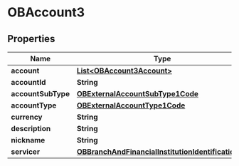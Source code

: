 
# OBAccount3

## Properties
Name | Type | Description | Notes
------------ | ------------- | ------------- | -------------
**account** | [**List&lt;OBAccount3Account&gt;**](OBAccount3Account.md) |  |  [optional]
**accountId** | **String** |  | 
**accountSubType** | [**OBExternalAccountSubType1Code**](OBExternalAccountSubType1Code.md) |  | 
**accountType** | [**OBExternalAccountType1Code**](OBExternalAccountType1Code.md) |  | 
**currency** | **String** |  | 
**description** | **String** |  |  [optional]
**nickname** | **String** |  |  [optional]
**servicer** | [**OBBranchAndFinancialInstitutionIdentification50**](OBBranchAndFinancialInstitutionIdentification50.md) |  |  [optional]



